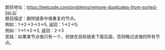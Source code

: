 题目地址：https://leetcode.com/problems/remove-duplicates-from-sorted-list-ii/   
题目描述：删除链表中值重复的节点。  
例如：1->2->3->3->5, 返回：1->2->5;  
例如：1->1->2->3, 返回：2->3   
思路：如果某节点值只有一个，则放在目标链表下面后面，否则略过该值的所有节点。  